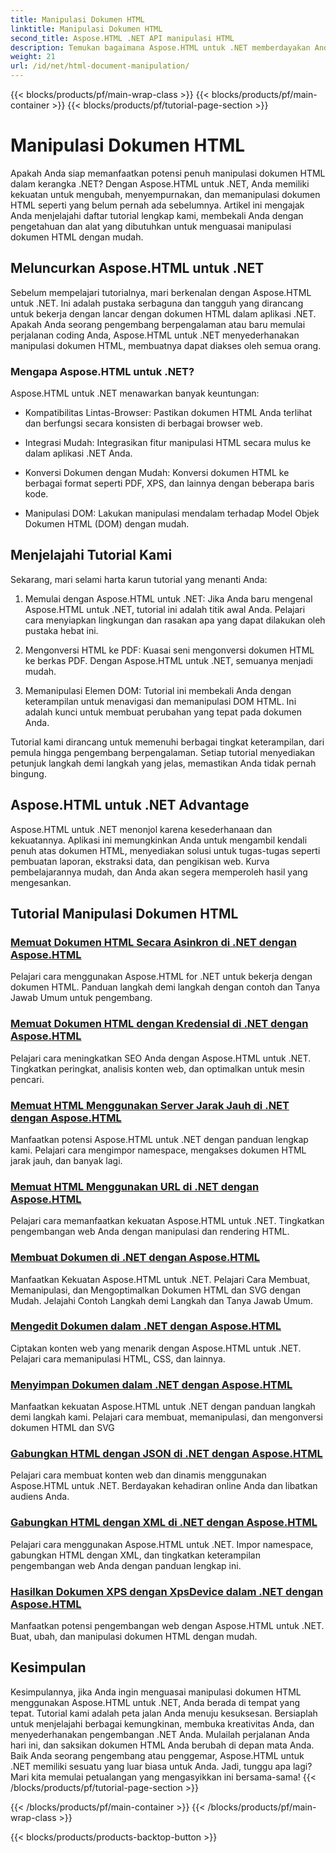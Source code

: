 ```yaml
---
title: Manipulasi Dokumen HTML
linktitle: Manipulasi Dokumen HTML
second_title: Aspose.HTML .NET API manipulasi HTML
description: Temukan bagaimana Aspose.HTML untuk .NET memberdayakan Anda untuk memanipulasi dokumen HTML secara efisien. Jelajahi tutorial yang memandu Anda melalui proses tersebut.
weight: 21
url: /id/net/html-document-manipulation/
---
```


{{< blocks/products/pf/main-wrap-class >}}
{{< blocks/products/pf/main-container >}}
{{< blocks/products/pf/tutorial-page-section >}}

# Manipulasi Dokumen HTML


Apakah Anda siap memanfaatkan potensi penuh manipulasi dokumen HTML dalam kerangka .NET? Dengan Aspose.HTML untuk .NET, Anda memiliki kekuatan untuk mengubah, menyempurnakan, dan memanipulasi dokumen HTML seperti yang belum pernah ada sebelumnya. Artikel ini mengajak Anda menjelajahi daftar tutorial lengkap kami, membekali Anda dengan pengetahuan dan alat yang dibutuhkan untuk menguasai manipulasi dokumen HTML dengan mudah.

## Meluncurkan Aspose.HTML untuk .NET

Sebelum mempelajari tutorialnya, mari berkenalan dengan Aspose.HTML untuk .NET. Ini adalah pustaka serbaguna dan tangguh yang dirancang untuk bekerja dengan lancar dengan dokumen HTML dalam aplikasi .NET. Apakah Anda seorang pengembang berpengalaman atau baru memulai perjalanan coding Anda, Aspose.HTML untuk .NET menyederhanakan manipulasi dokumen HTML, membuatnya dapat diakses oleh semua orang.

### Mengapa Aspose.HTML untuk .NET?

Aspose.HTML untuk .NET menawarkan banyak keuntungan:

- Kompatibilitas Lintas-Browser: Pastikan dokumen HTML Anda terlihat dan berfungsi secara konsisten di berbagai browser web.

- Integrasi Mudah: Integrasikan fitur manipulasi HTML secara mulus ke dalam aplikasi .NET Anda.

- Konversi Dokumen dengan Mudah: Konversi dokumen HTML ke berbagai format seperti PDF, XPS, dan lainnya dengan beberapa baris kode.

- Manipulasi DOM: Lakukan manipulasi mendalam terhadap Model Objek Dokumen HTML (DOM) dengan mudah.

## Menjelajahi Tutorial Kami

Sekarang, mari selami harta karun tutorial yang menanti Anda:

1. Memulai dengan Aspose.HTML untuk .NET: Jika Anda baru mengenal Aspose.HTML untuk .NET, tutorial ini adalah titik awal Anda. Pelajari cara menyiapkan lingkungan dan rasakan apa yang dapat dilakukan oleh pustaka hebat ini.

2. Mengonversi HTML ke PDF: Kuasai seni mengonversi dokumen HTML ke berkas PDF. Dengan Aspose.HTML untuk .NET, semuanya menjadi mudah.

3. Memanipulasi Elemen DOM: Tutorial ini membekali Anda dengan keterampilan untuk menavigasi dan memanipulasi DOM HTML. Ini adalah kunci untuk membuat perubahan yang tepat pada dokumen Anda.

Tutorial kami dirancang untuk memenuhi berbagai tingkat keterampilan, dari pemula hingga pengembang berpengalaman. Setiap tutorial menyediakan petunjuk langkah demi langkah yang jelas, memastikan Anda tidak pernah bingung.

## Aspose.HTML untuk .NET Advantage

Aspose.HTML untuk .NET menonjol karena kesederhanaan dan kekuatannya. Aplikasi ini memungkinkan Anda untuk mengambil kendali penuh atas dokumen HTML, menyediakan solusi untuk tugas-tugas seperti pembuatan laporan, ekstraksi data, dan pengikisan web. Kurva pembelajarannya mudah, dan Anda akan segera memperoleh hasil yang mengesankan.

## Tutorial Manipulasi Dokumen HTML
### [Memuat Dokumen HTML Secara Asinkron di .NET dengan Aspose.HTML](./load-html-doc-asynchronously/)
Pelajari cara menggunakan Aspose.HTML for .NET untuk bekerja dengan dokumen HTML. Panduan langkah demi langkah dengan contoh dan Tanya Jawab Umum untuk pengembang.
### [Memuat Dokumen HTML dengan Kredensial di .NET dengan Aspose.HTML](./load-html-doc-with-credentials/)
Pelajari cara meningkatkan SEO Anda dengan Aspose.HTML untuk .NET. Tingkatkan peringkat, analisis konten web, dan optimalkan untuk mesin pencari.
### [Memuat HTML Menggunakan Server Jarak Jauh di .NET dengan Aspose.HTML](./load-html-using-remote-server/)
Manfaatkan potensi Aspose.HTML untuk .NET dengan panduan lengkap kami. Pelajari cara mengimpor namespace, mengakses dokumen HTML jarak jauh, dan banyak lagi.
### [Memuat HTML Menggunakan URL di .NET dengan Aspose.HTML](./load-html-using-url/)
Pelajari cara memanfaatkan kekuatan Aspose.HTML untuk .NET. Tingkatkan pengembangan web Anda dengan manipulasi dan rendering HTML.
### [Membuat Dokumen di .NET dengan Aspose.HTML](./creating-a-document/)
Manfaatkan Kekuatan Aspose.HTML untuk .NET. Pelajari Cara Membuat, Memanipulasi, dan Mengoptimalkan Dokumen HTML dan SVG dengan Mudah. Jelajahi Contoh Langkah demi Langkah dan Tanya Jawab Umum.
### [Mengedit Dokumen dalam .NET dengan Aspose.HTML](./editing-a-document/)
Ciptakan konten web yang menarik dengan Aspose.HTML untuk .NET. Pelajari cara memanipulasi HTML, CSS, dan lainnya.
### [Menyimpan Dokumen dalam .NET dengan Aspose.HTML](./saving-a-document/)
Manfaatkan kekuatan Aspose.HTML untuk .NET dengan panduan langkah demi langkah kami. Pelajari cara membuat, memanipulasi, dan mengonversi dokumen HTML dan SVG
### [Gabungkan HTML dengan JSON di .NET dengan Aspose.HTML](./merge-html-with-json/)
Pelajari cara membuat konten web dan dinamis menggunakan Aspose.HTML untuk .NET. Berdayakan kehadiran online Anda dan libatkan audiens Anda.
### [Gabungkan HTML dengan XML di .NET dengan Aspose.HTML](./merge-html-with-xml/)
Pelajari cara menggunakan Aspose.HTML untuk .NET. Impor namespace, gabungkan HTML dengan XML, dan tingkatkan keterampilan pengembangan web Anda dengan panduan lengkap ini.
### [Hasilkan Dokumen XPS dengan XpsDevice dalam .NET dengan Aspose.HTML](./generate-xps-documents-by-xpsdevice/)
Manfaatkan potensi pengembangan web dengan Aspose.HTML untuk .NET. Buat, ubah, dan manipulasi dokumen HTML dengan mudah.

## Kesimpulan

Kesimpulannya, jika Anda ingin menguasai manipulasi dokumen HTML menggunakan Aspose.HTML untuk .NET, Anda berada di tempat yang tepat. Tutorial kami adalah peta jalan Anda menuju kesuksesan. Bersiaplah untuk menjelajahi berbagai kemungkinan, membuka kreativitas Anda, dan menyederhanakan pengembangan .NET Anda. Mulailah perjalanan Anda hari ini, dan saksikan dokumen HTML Anda berubah di depan mata Anda. Baik Anda seorang pengembang atau penggemar, Aspose.HTML untuk .NET memiliki sesuatu yang luar biasa untuk Anda. Jadi, tunggu apa lagi? Mari kita memulai petualangan yang mengasyikkan ini bersama-sama!
{{< /blocks/products/pf/tutorial-page-section >}}

{{< /blocks/products/pf/main-container >}}
{{< /blocks/products/pf/main-wrap-class >}}

{{< blocks/products/products-backtop-button >}}
